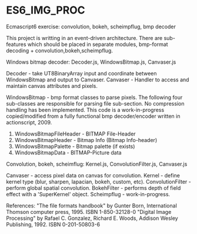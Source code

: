 # ES6_IMG_PROC
Ecmascript6 exercise: convolution, bokeh, scheimpflug, bmp decoder

This project is writting in an event-driven architecture.
There are sub-features which should be placed in separate modules, bmp-format decoding + convolution,bokeh,scheimpflug.

Windows bitmap decoder:  Decoder.js, WindowsBitmap.js, Canvaser.js

Decoder - take UT8BinaryArray input and coordinate between WindowsBitmap and output to Canvaser.
Canvaser - Handler to access and maintain canvas attributes and pixels.

WindowsBitmap - bmp format classes to parse pixels.
The following four sub-classes are responsible for parsing file sub-section.  No compression handling has been implemented.  This code is a work-in-progress copied/modified from a fully functional bmp decoder/encoder written in actionscript, 2009.  

1. WindowsBitmapFileHeader - BITMAP File-Header
2. WindowsBitmapHeader - Bitmap Info (Bitmap Info-header)
3. WindowsBitmapPalette - Bitmap palette (if exists)
4. WindowsBitmapData - BITMAP-Picture data

Convolution, bokeh, scheimflug: Kernel.js, ConvolutionFilter.js, Canvaser.js

Canvaser - access pixel data on canvas for convolution.
Kernel - define kernel type (blur, sharpen, lapacian, bokeh, custom, etc).
ConvolutionFilter - perform global spatial convolution.
BokehFilter - performs depth of field effect with a 'SuperKernel' object.
Scheimpflug - work-in-progress.

References:
"The file formats handbook" by Gunter Born, International Thomson computer press, 1995.  ISBN 1-850-32128-0
"Digital Image Processing" by Rafael C. Gonzalez, Richard E. Woods, Addison Wesley Publishing, 1992.  ISBN 0-201-50803-6
